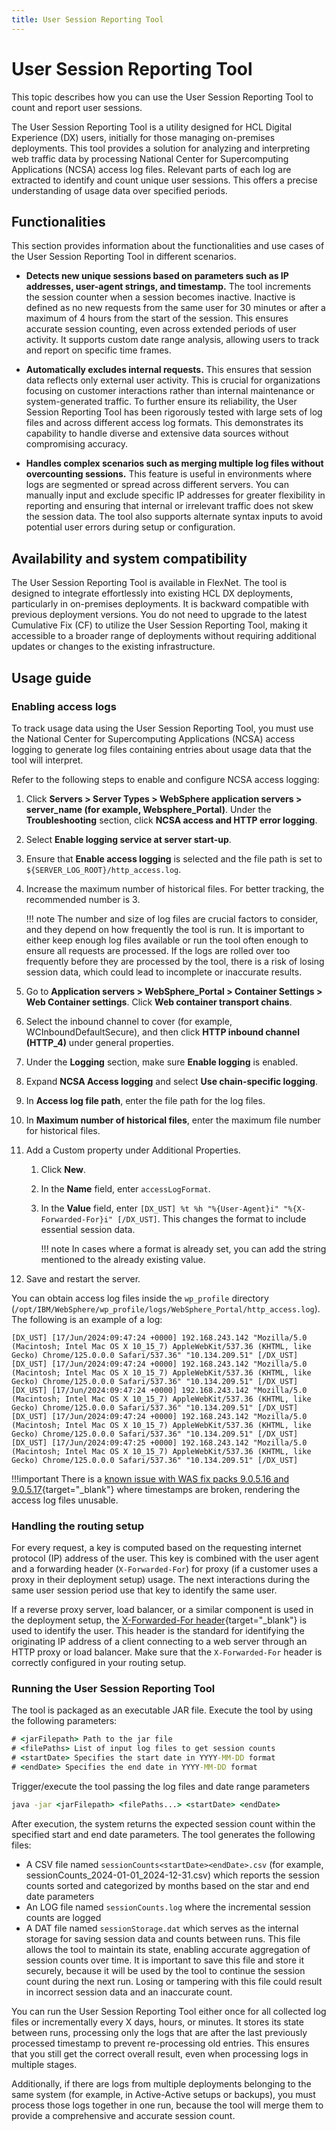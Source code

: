```yaml
---
title: User Session Reporting Tool
---
```

# User Session Reporting Tool

This topic describes how you can use the User Session Reporting Tool to count and report user sessions.

The User Session Reporting Tool is a utility designed for HCL Digital Experience (DX) users, initially for those managing on-premises deployments. This tool provides a solution for analyzing and interpreting web traffic data by processing National Center for Supercomputing Applications (NCSA) access log files. Relevant parts of each log are extracted to identify and count unique user sessions. This offers a precise understanding of usage data over specified periods.

## Functionalities

This section provides information about the functionalities and use cases of the User Session Reporting Tool in different scenarios.

- **Detects new unique sessions based on parameters such as IP addresses, user-agent strings, and timestamp.** The tool increments the session counter when a session becomes inactive. Inactive is defined as no new requests from the same user for 30 minutes or after a maximum of 4 hours from the start of the session. This ensures accurate session counting, even across extended periods of user activity. It supports custom date range analysis, allowing users to track and report on specific time frames. 

- **Automatically excludes internal requests.** This ensures that session data reflects only external user activity. This is crucial for organizations focusing on customer interactions rather than internal maintenance or system-generated traffic. To further ensure its reliability, the User Session Reporting Tool has been rigorously tested with large sets of log files and across different access log formats. This demonstrates its capability to handle diverse and extensive data sources without compromising accuracy.

- **Handles complex scenarios such as merging multiple log files without overcounting sessions.** This feature is useful in environments where logs are segmented or spread across different servers. You can manually input and exclude specific IP addresses for greater flexibility in reporting and ensuring that internal or irrelevant traffic does not skew the session data. The tool also supports alternate syntax inputs to avoid potential user errors during setup or configuration.

## Availability and system compatibility

The User Session Reporting Tool is available in FlexNet. The tool is designed to integrate effortlessly into existing HCL DX deployments, particularly in on-premises deployments. It is backward compatible with previous deployment versions. You do not need to upgrade to the latest Cumulative Fix (CF) to utilize the User Session Reporting Tool, making it accessible to a broader range of deployments without requiring additional updates or changes to the existing infrastructure.

## Usage guide

### Enabling access logs

To track usage data using the User Session Reporting Tool, you must use the National Center for Supercomputing Applications (NCSA) access logging to generate log files containing entries about usage data that the tool will interpret.

Refer to the following steps to enable and configure NCSA access logging:

1. Click **Servers > Server Types > WebSphere application servers > server_name (for example, Websphere_Portal)**. Under the **Troubleshooting** section, click **NCSA access and HTTP error logging**.
2. Select **Enable logging service at server start-up**.
3. Ensure that **Enable access logging** is selected and the file path is set to `${SERVER_LOG_ROOT}/http_access.log`. 
4. Increase the maximum number of historical files. For better tracking, the recommended number is 3.

    !!! note
        The number and size of log files are crucial factors to consider, and they depend on how frequently the tool is run. It is important to either keep enough log files available or run the tool often enough to ensure all requests are processed. If the logs are rolled over too frequently before they are processed by the tool, there is a risk of losing session data, which could lead to incomplete or inaccurate results.

5. Go to **Application servers > WebSphere_Portal > Container Settings > Web Container settings**. Click **Web container transport chains**.
6. Select the inbound channel to cover (for example, WCInboundDefaultSecure), and then click **HTTP inbound channel (HTTP_4)** under general properties.
7. Under the **Logging** section, make sure **Enable logging** is enabled.
8. Expand **NCSA Access logging** and select **Use chain-specific logging**.
9. In **Access log file path**, enter the file path for the log files.
10. In **Maximum number of historical files**, enter the maximum file number for historical files.
11. Add a Custom property under Additional Properties.
    1. Click **New**. 
    2. In the **Name** field, enter `accessLogFormat`.
    3. In the **Value** field, enter `[DX_UST] %t %h "%{User-Agent}i" "%{X-Forwarded-For}i" [/DX_UST]`. This changes the format to include essential session data.

        !!! note
            In cases where a format is already set, you can add the string mentioned to the already existing value.
          
12. Save and restart the server.

You can obtain access log files inside the `wp_profile` directory (`/opt/IBM/WebSphere/wp_profile/logs/WebSphere_Portal/http_access.log`). The following is an example of a log:

```
[DX_UST] [17/Jun/2024:09:47:24 +0000] 192.168.243.142 "Mozilla/5.0 (Macintosh; Intel Mac OS X 10_15_7) AppleWebKit/537.36 (KHTML, like Gecko) Chrome/125.0.0.0 Safari/537.36" "10.134.209.51" [/DX_UST]
[DX_UST] [17/Jun/2024:09:47:24 +0000] 192.168.243.142 "Mozilla/5.0 (Macintosh; Intel Mac OS X 10_15_7) AppleWebKit/537.36 (KHTML, like Gecko) Chrome/125.0.0.0 Safari/537.36" "10.134.209.51" [/DX_UST]
[DX_UST] [17/Jun/2024:09:47:24 +0000] 192.168.243.142 "Mozilla/5.0 (Macintosh; Intel Mac OS X 10_15_7) AppleWebKit/537.36 (KHTML, like Gecko) Chrome/125.0.0.0 Safari/537.36" "10.134.209.51" [/DX_UST]
[DX_UST] [17/Jun/2024:09:47:24 +0000] 192.168.243.142 "Mozilla/5.0 (Macintosh; Intel Mac OS X 10_15_7) AppleWebKit/537.36 (KHTML, like Gecko) Chrome/125.0.0.0 Safari/537.36" "10.134.209.51" [/DX_UST]
[DX_UST] [17/Jun/2024:09:47:25 +0000] 192.168.243.142 "Mozilla/5.0 (Macintosh; Intel Mac OS X 10_15_7) AppleWebKit/537.36 (KHTML, like Gecko) Chrome/125.0.0.0 Safari/537.36" "10.134.209.51" [/DX_UST]
```

!!!important
        There is a [known issue with WAS fix packs 9.0.5.16 and 9.0.5.17](https://www.ibm.com/docs/en/was/9.0.5?topic=application-enabling-access-logging){target="_blank"} where timestamps are broken, rendering the access log files unusable.

### Handling the routing setup

For every request, a key is computed based on the requesting internet protocol (IP) address of the user. This key is combined with the user agent and a forwarding header (`X-Forwarded-For`) for proxy (if a customer uses a proxy in their deployment setup) usage. The next interactions during the same user session period use that key to identify the same user. 

If a reverse proxy server, load balancer, or a similar component is used in the deployment setup, the [X-Forwarded-For header](https://developer.mozilla.org/en-US/docs/Web/HTTP/Headers/X-Forwarded-For){target="_blank"} is used to identify the user. This header is the standard for identifying the originating IP address of a client connecting to a web server through an HTTP proxy or load balancer. Make sure that the `X-Forwarded-For` header is correctly configured in your routing setup.

### Running the User Session Reporting Tool

The tool is packaged as an executable JAR file. Execute the tool by using the following parameters:

```cmd
# <jarFilepath> Path to the jar file
# <filePaths> List of input log files to get session counts
# <startDate> Specifies the start date in YYYY-MM-DD format
# <endDate> Specifies the end date in YYYY-MM-DD format
```

Trigger/execute the tool passing the log files and date range parameters

```cmd
java -jar <jarFilepath> <filePaths...> <startDate> <endDate>
```

After execution, the system returns the expected session count within the specified start and end date parameters. The tool generates the following files:

- A CSV file named  `sessionCounts<startDate><endDate>.csv` (for example, sessionCounts_2024-01-01_2024-12-31.csv) which reports the session counts sorted and categorized by months based on the star and end date parameters
- An LOG file named `sessionCounts.log` where the incremental session counts are logged
- A DAT file named `sessionStorage.dat` which serves as the internal storage for saving session data and counts between runs. This file allows the tool to maintain its state, enabling accurate aggregation of session counts over time. It is important to save this file and store it securely, because it will be used by the tool to continue the session count during the next run. Losing or tampering with this file could result in incorrect session data and an inaccurate count.

You can run the User Session Reporting Tool either once for all collected log files or incrementally every X days, hours, or minutes. It stores its state between runs, processing only the logs that are after the last previously processed timestamp to prevent re-processing old entries. This ensures that you still get the correct overall result, even when processing logs in multiple stages. 

Additionally, if there are logs from multiple deployments belonging to the same system (for example, in Active-Active setups or backups), you must process those logs together in one run, because the tool will merge them to provide a comprehensive and accurate session count.

